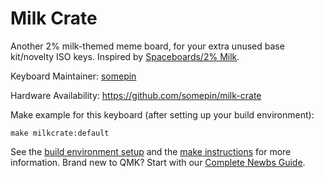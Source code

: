 # Milk Crate

Another 2% milk-themed meme board, for your extra unused base kit/novelty ISO keys. Inspired by [Spaceboards/2% Milk](https://github.com/Spaceman/Spaceboards/tree/master/Keyboards/2%25%20Milk).

Keyboard Maintainer: [somepin](https://github.com/somepin)

Hardware Availability: https://github.com/somepin/milk-crate

Make example for this keyboard (after setting up your build environment):

    make milkcrate:default

See the [build environment setup](https://docs.qmk.fm/#/getting_started_build_tools) and the [make instructions](https://docs.qmk.fm/#/getting_started_make_guide) for more information. Brand new to QMK? Start with our [Complete Newbs Guide](https://docs.qmk.fm/#/newbs).

